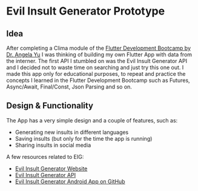 # Evil Insult Generator Prototype



## Idea
After completing a Clima module of the [Flutter Development Bootcamp by Dr. Angela Yu](https://www.udemy.com/course/flutter-bootcamp-with-dart/) I was thinking of building my own Flutter App with data from the interner. The first API I stumbled on was the Evil Insult Generator API and I decided not to waste time on searching and just try this one out. I made this app only for educational purposes, to repeat and practice the concepts I learned in the Flutter Development Bootcamp such as Futures, Async/Await, Final/Const, Json Parsing and so on.

## Design & Functionality 
The App has a very simple design and a couple of features, such as:
- Generating new insults in different languages
- Saving insults (but only for the time the app is running)
- Sharing insults in social media

A few resources related to EIG:

- [Evil Insult Generator Website](https://evilinsult.com/)
- [Evil Insult Generator API](https://evilinsult.com/generate_insult.php?lang=en&type=json)
- [Evil Insult Generator Android App on GitHub](https://github.com/EvilInsultGenerator/android-app)

